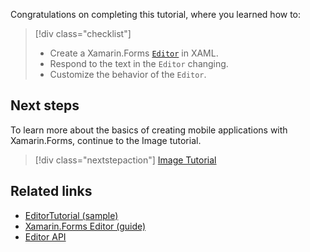 Congratulations on completing this tutorial, where you learned how to:

> [!div class="checklist"]
>
> - Create a Xamarin.Forms [`Editor`](xref:Xamarin.Forms.Editor) in XAML.
> - Respond to the text in the `Editor` changing.
> - Customize the behavior of the `Editor`.

## Next steps

To learn more about the basics of creating mobile applications with Xamarin.Forms, continue to the Image tutorial.

> [!div class="nextstepaction"]
> [Image Tutorial](~/get-started/tutorials/image/index.yml)

## Related links

- [EditorTutorial (sample)](/samples/xamarin/xamarin-forms-samples/getstarted-tutorials-editortutorial/)
- [Xamarin.Forms Editor (guide)](~/xamarin-forms/user-interface/text/editor.md)
- [Editor API](xref:Xamarin.Forms.Editor)